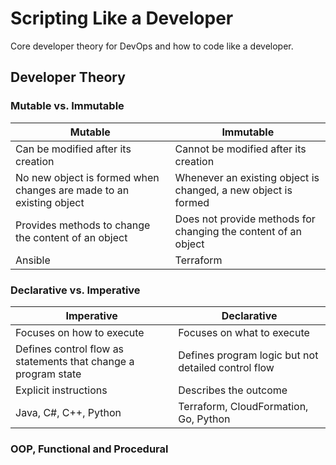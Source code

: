 # Scripting Like a Developer

Core developer theory for DevOps and how to code like a developer.

## Developer Theory

### Mutable vs. Immutable

Mutable | Immutable
------------ | -------------
Can be modified after its creation | Cannot be modified after its creation
No new object is formed when changes are made to an existing object | Whenever an existing object is changed, a new object is formed
Provides methods to change the content of an object | Does not provide methods for changing the content of an object
Ansible | Terraform

### Declarative vs. Imperative

Imperative | Declarative
------------ | -------------
Focuses on how to execute | Focuses on what to execute
Defines control flow as statements that change a program state | Defines program logic but not detailed control flow
Explicit instructions | Describes the outcome
Java, C#, C++, Python | Terraform, CloudFormation, Go, Python

### OOP, Functional and Procedural



